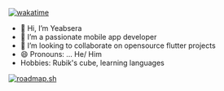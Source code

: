 [![wakatime](https://wakatime.com/badge/user/b44460fe-e604-4278-8b55-297afad6cb79.svg)](https://wakatime.com/@b44460fe-e604-4278-8b55-297afad6cb79) 

- 👋 Hi, I’m Yeabsera
- 👀 I’m a passionate mobile app developer
- 💞️ I’m looking to collaborate on opensource flutter projects
- 😄 Pronouns: ... He/ Him
- Hobbies: Rubik's cube, learning languages

  
[![roadmap.sh](https://roadmap.sh/card/tall/663f8b80e8cf2039c5df8e5e?variant=dark&roadmaps=flutter%2Cgit-github%2Cdatastructures-and-algorithms)](https://roadmap.sh)
